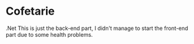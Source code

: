 # Cofetarie
.Net
This is just the back-end part, I didn't manage to start the front-end part due to some health problems.
 
